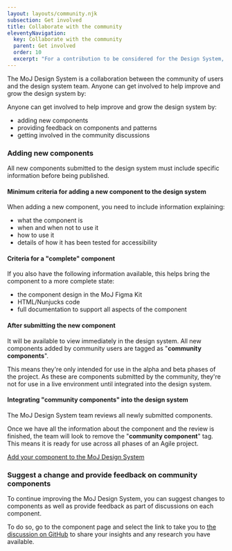 ```yaml
---
layout: layouts/community.njk
subsection: Get involved
title: Collaborate with the community
eleventyNavigation:
  key: Collaborate with the community
  parent: Get involved
  order: 10
  excerpt: "For a contribution to be considered for the Design System, the style, component or pattern needs to be useful and unique."
---
```


The MoJ Design System is a collaboration between the community of users and the design system team. Anyone can get involved to help improve and grow the design system by:

Anyone can get involved to help improve and grow the design system by:

- adding new components
- providing feedback on components and patterns
- getting involved in the community discussions

### Adding new components

All new components submitted to the design system must include specific information before being published.

#### Minimum criteria for adding a new component to the design system
When adding a new component, you need to include information explaining:

- what the component is
- when and when not to use it
- how to use it
- details of how it has been tested for accessibility

#### Criteria for a "complete" component

If you also have the following information available, this helps bring the component to a more complete state:

- the component design in the MoJ Figma Kit
- HTML/Nunjucks code
- full documentation to support all aspects of the component

#### After submitting the new component

It will be available to view immediately in the design system. All new components added by community users are tagged as "<strong>community components</strong>".

This means they're only intended for use in the alpha and beta phases of the project. As these are components submitted by the community, they're not for use in a live environment until integrated into the design system.

#### Integrating "community components" into the design system

The MoJ Design System team reviews all newly submitted components.

Once we have all the information about the component and the review is finished, the team will look to remove the "<strong>community component</strong>" tag. This means it is ready for use across all phases of an Agile project.

[Add your component to the MoJ Design System]()

### Suggest a change and provide feedback on community components

To continue improving the MoJ Design System, you can suggest changes to components as well as provide feedback as part of discussions on each component.

To do so, go to the component page and select the link to take you to [the discussion on GitHub]() to share your insights and any research you have available.